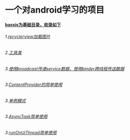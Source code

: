 # 一个对android学习的项目

#### [bassis为基础目录，收录如下](https://github.com/987625922/MyAndroidLearn/tree/master/app/src/main/java/com/wind/wind/myapplication/bassis)
###### 1.[recyclerview加载图片](https://github.com/987625922/MyAndroidLearn/tree/master/app/src/main/java/com/wind/wind/myapplication/bassis/RecyclerImage)
###### 2.[工具类](https://github.com/987625922/MyAndroidLearn/tree/master/app/src/main/java/com/wind/wind/myapplication/bassis/Utils)
###### 3.[使用broadcast传递service数据，使用binder跨线程传送数据](https://github.com/987625922/MyAndroidLearn/tree/master/app/src/main/java/com/wind/wind/myapplication/bassis/Utils)
###### 3.[ContentProvider的简单使用](https://github.com/987625922/MyAndroidLearn/tree/master/app/src/main/java/com/wind/wind/myapplication/bassis/provider)
###### 3.[单例模式](https://github.com/987625922/MyAndroidLearn/tree/master/app/src/main/java/com/wind/wind/myapplication/bassis/single)
###### 3.[AsyncTask简单使用](https://github.com/987625922/MyAndroidLearn/blob/master/app/src/main/java/com/wind/wind/myapplication/bassis/AsyncTaskActivity.java)
###### 3.[runOnUiThread简单使用](https://github.com/987625922/MyAndroidLearn/blob/master/app/src/main/java/com/wind/wind/myapplication/bassis/AsyncTaskActivity.java)
